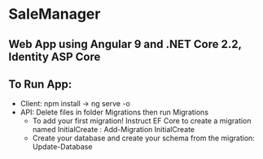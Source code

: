 # SaleManager
## Web App using Angular 9 and .NET Core 2.2, Identity ASP Core
## To Run App:
- Client: npm install -> ng serve -o
- API: Delete files in folder Migrations then run Migrations
    + To add your first migration! Instruct EF Core to create a migration named InitialCreate : Add-Migration InitialCreate
    + Create your database and create your schema from the migration: Update-Database
